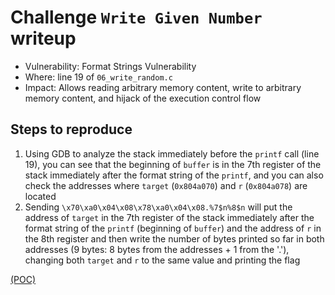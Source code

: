 # Challenge `Write Given Number` writeup

- Vulnerability: Format Strings Vulnerability
- Where: line 19 of `06_write_random.c`
- Impact: Allows reading arbitrary memory content, write to arbitrary memory content, and hijack of the execution control flow

## Steps to reproduce

1. Using GDB to analyze the stack immediately before the `printf` call (line 19), you can see that the beginning of `buffer` is in the 7th register of the stack immediately after the format string of the `printf`, and you can also check the addresses where `target` (`0x804a070`) and `r` (`0x804a078`) are located
2. Sending `\x70\xa0\x04\x08\x78\xa0\x04\x08.%7$n%8$n` will put the address of `target` in the 7th register of the stack immediately after the format string of the `printf` (beginning of `buffer`) and the address of `r` in the 8th register and then write the number of bytes printed so far in both addresses (9 bytes: 8 bytes from the addresses + 1 from the '.'), changing both `target` and `r` to the same value and printing the flag

[(POC)](pocs/write_given_number_poc.py)
